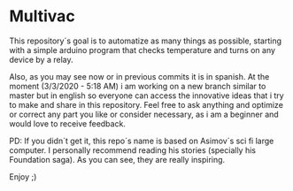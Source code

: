 # Multivac
This repository´s goal is to automatize as many things as possible, starting with a simple arduino program that checks temperature and turns on any device by a relay.

Also, as you may see now or in previous commits it is in spanish. At the moment (3/3/2020 - 5:18 AM) i am working on a new branch similar to master but in english so everyone can access the innovative ideas that i try to make and share in this repository. Feel free to ask anything and optimize or correct any part you like or consider necessary, as i am a beginner and would love to receive feedback.

PD: If you didn´t get it, this repo´s name is based on Asimov´s sci fi large computer. I personally recommend reading his stories (specially his Foundation saga). As you can see, they are really inspiring.

Enjoy ;)

